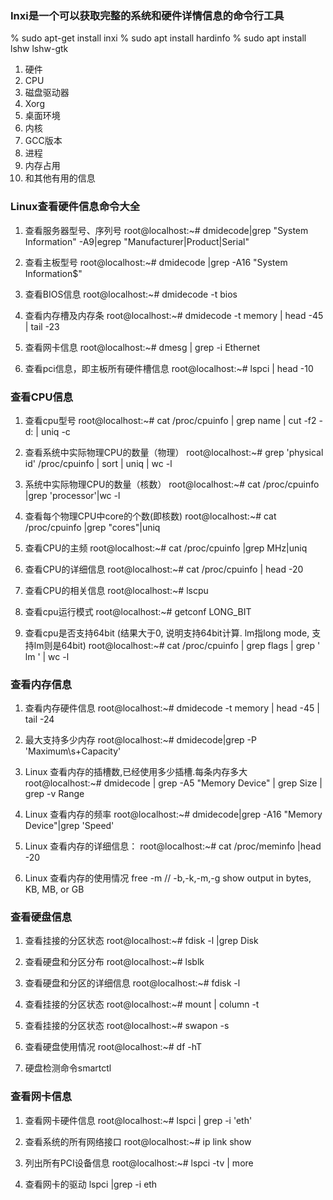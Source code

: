 ### Inxi是一个可以获取完整的系统和硬件详情信息的命令行工具
% sudo apt-get install inxi
% sudo apt install hardinfo
% sudo apt install lshw lshw-gtk
1. 硬件
2. CPU
3. 磁盘驱动器
4. Xorg
5. 桌面环境
6. 内核
7. GCC版本
8. 进程
9. 内存占用
0. 和其他有用的信息


### Linux查看硬件信息命令大全
1. 查看服务器型号、序列号
root@localhost:~# dmidecode|grep "System Information" -A9|egrep  "Manufacturer|Product|Serial"

2. 查看主板型号
root@localhost:~# dmidecode |grep -A16 "System Information$"

3. 查看BIOS信息
root@localhost:~# dmidecode -t bios


4. 查看内存槽及内存条
root@localhost:~# dmidecode -t memory | head -45 | tail -23

5. 查看网卡信息
root@localhost:~# dmesg | grep -i Ethernet

6. 查看pci信息，即主板所有硬件槽信息
root@localhost:~# lspci | head -10


### 查看CPU信息
1. 查看cpu型号
root@localhost:~# cat /proc/cpuinfo | grep name | cut -f2 -d: | uniq -c

2. 查看系统中实际物理CPU的数量（物理）
root@localhost:~# grep 'physical id' /proc/cpuinfo | sort | uniq | wc -l

3. 系统中实际物理CPU的数量（核数）
root@localhost:~# cat /proc/cpuinfo |grep 'processor'|wc -l

4. 查看每个物理CPU中core的个数(即核数)
root@localhost:~# cat /proc/cpuinfo |grep "cores"|uniq 

5. 查看CPU的主频
root@localhost:~# cat /proc/cpuinfo |grep MHz|uniq

6. 查看CPU的详细信息
root@localhost:~# cat /proc/cpuinfo | head -20

7. 查看CPU的相关信息
root@localhost:~# lscpu

8. 查看cpu运行模式
root@localhost:~# getconf LONG_BIT

9. 查看cpu是否支持64bit
(结果大于0, 说明支持64bit计算. lm指long mode, 支持lm则是64bit)
root@localhost:~# cat /proc/cpuinfo | grep flags | grep ' lm ' | wc -l




### 查看内存信息

1. 查看内存硬件信息
root@localhost:~# dmidecode -t memory | head -45 | tail -24

2. 最大支持多少内存
root@localhost:~# dmidecode|grep -P 'Maximum\s+Capacity'

3. Linux 查看内存的插槽数,已经使用多少插槽.每条内存多大
root@localhost:~# dmidecode | grep -A5 "Memory Device" | grep Size | grep -v Range

4. Linux 查看内存的频率
root@localhost:~# dmidecode|grep -A16 "Memory Device"|grep 'Speed'

5. Linux 查看内存的详细信息：
root@localhost:~# cat /proc/meminfo |head -20

6. Linux 查看内存的使用情况
free -m    // -b,-k,-m,-g show output in bytes, KB, MB, or GB


### 查看硬盘信息
1. 查看挂接的分区状态
root@localhost:~# fdisk -l |grep Disk

2. 查看硬盘和分区分布
root@localhost:~# lsblk

3. 查看硬盘和分区的详细信息
root@localhost:~# fdisk -l

4. 查看挂接的分区状态
root@localhost:~# mount | column -t

5. 查看挂接的分区状态
root@localhost:~# swapon -s

6. 查看硬盘使用情况
root@localhost:~# df -hT

7. 硬盘检测命令smartctl



### 查看网卡信息
1. 查看网卡硬件信息
root@localhost:~# lspci | grep -i 'eth'

2. 查看系统的所有网络接口
root@localhost:~# ip link show

3. 列出所有PCI设备信息
root@localhost:~# lspci -tv | more

4. 查看网卡的驱动
lspci |grep -i eth


















